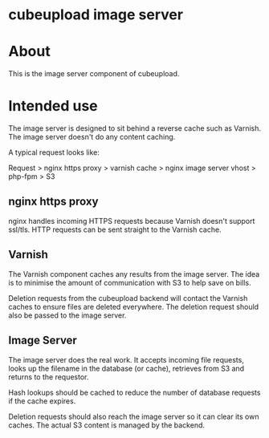 # cubeupload image server

# About

This is the image server component of cubeupload.

# Intended use

The image server is designed to sit behind a reverse cache such as Varnish. The image server doesn't do any content caching.

A typical request looks like:

Request > nginx https proxy > varnish cache > nginx image server vhost > php-fpm > S3

## nginx https proxy

nginx handles incoming HTTPS requests because Varnish doesn't support ssl/tls. HTTP requests can be sent straight to the Varnish cache.


## Varnish

The Varnish component caches any results from the image server. The idea is to minimise the amount of communication with S3 to help save on bills.

Deletion requests from the cubeupload backend will contact the Varnish caches to ensure files are deleted everywhere. The deletion request should also be passed to the image server.


## Image Server

The image server does the real work. It accepts incoming file requests, looks up the filename in the database (or cache), retrieves from S3 and returns to the requestor.

Hash lookups should be cached to reduce the number of database requests if the cache expires.

Deletion requests should also reach the image server so it can clear its own caches. The actual S3 content is managed by the backend.